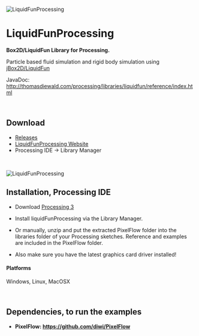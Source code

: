 ![LiquidFunProcessing](https://github.com/diwi/LiquidFunProcessing/blob/master/screenshots/examples/diewald_LiquidFunProcessing_Chains.jpg)


# LiquidFunProcessing
**Box2D/LiquidFun Library for Processing.**

Particle based fluid simulation and rigid body simulation using [jBox2D/LiquidFun](https://github.com/jbox2d/jbox2d)


JavaDoc: http://thomasdiewald.com/processing/libraries/liquidfun/reference/index.html

<br>

## Download
+ [Releases](https://github.com/diwi/LiquidFunProcessing/releases)
+ [LiquidFunProcessing Website](http://thomasdiewald.com/processing/libraries/liquidfun)
+ Processing IDE -> Library Manager

<br>

![LiquidFunProcessing](https://github.com/diwi/LiquidFunProcessing/blob/master/screenshots/examples/diewald_LiquidFunProcessing_Examples2.jpg)


## Installation, Processing IDE

- Download [Processing 3](https://processing.org/download/?processing)
- Install liquidFunProcessing via the Library Manager.
- Or manually, unzip and put the extracted PixelFlow folder into the libraries folder of your Processing sketches. Reference and examples are included in the PixelFlow folder. 

- Also make sure you have the latest graphics card driver installed!

#### Platforms
Windows, Linux, MacOSX


<br>

## Dependencies, to run the examples

 - **PixelFlow: https://github.com/diwi/PixelFlow**

